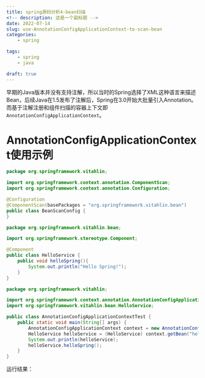```yaml
---
title: spring源码分析4-bean扫描
<!-- description: 这是一个副标题 -->
date: 2022-07-14
slug: use-AnnotationConfigApplicationContext-to-scan-bean
categories:
    - spring

tags:
    - spring
    - java

draft: true
---
```


早期的Java版本并没有支持注解，所以当时的Spring选择了XML这种语言来描述Bean，后续Java在1.5发布了注解后，Spring在3.0开始大批量引入Annotation。而基于注解注册和组件扫描的容器上下文即  `AnnotationConfigApplicationContext`。

# AnnotationConfigApplicationContext使用示例

```java
package org.springframework.vitahlin;

import org.springframework.context.annotation.ComponentScan;
import org.springframework.context.annotation.Configuration;

@Configuration
@ComponentScan(basePackages = "org.springframework.vitahlin.bean")
public class BeanScanConfig {
}
```

```java
package org.springframework.vitahlin.bean;

import org.springframework.stereotype.Component;

@Component
public class HelloService {
    public void helloSpring(){
        System.out.println("Hello Spring!");
    }
}
```

```java
package org.springframework.vitahlin;

import org.springframework.context.annotation.AnnotationConfigApplicationContext;
import org.springframework.vitahlin.bean.HelloService;

public class AnnotationConfigApplicationContextTest {
    public static void main(String[] args) {
        AnnotationConfigApplicationContext context = new AnnotationConfigApplicationContext(BeanScanConfig.class);
        HelloService helloService = (HelloService) context.getBean("helloService");
        System.out.println(helloService);
        helloService.helloSpring();
    }
}
```

运行结果：

```shell

```